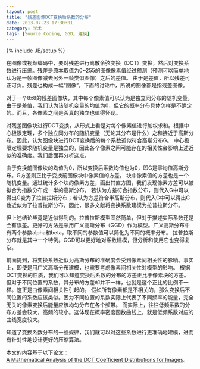 ```yaml
---
layout: post
title: "残差图像DCT变换后系数的分布"
date: 2013-07-23 17:30:01
category: 学术
tags: [Source Coding, GGD, 建模]
---
```

{% include JB/setup %}

在图像或视频编码中，要对残差进行离散余弦变换（DCT）变换，然后对变换系数进行压缩。残差是原本取值为0~255的图像像素值经过预测（预测可以简单地认为是一帧图像减去另外一帧类似图像）之后的差值。
由于是差值，所以残差可正可负。残差也构成一幅“图像”。下面的讨论中，所说的图像都是指残差图像。

<!--more-->
对于一个8x8的残差图像块，其中每个像素值可以认为是独立同分布的随机变量。由于是差值，我们认为该随机变量的均值为0，但它的概率分布具体怎样是不确定的。而且，各像素之间是否真的独立也值得怀疑。

对残差图像块进行DCT变换，从形式上看是对每个像素值进行加权求和。根据中心极限定理，多个独立同分布的随机变量（无论其分布是什么）之和接近于高斯分布。因此，认为图像块进行DCT变换后的每个系数近似符合高斯分布G。
中心极限定理要求随机变量是独立的，因此各个像素之间可能存在的相关性会影响上述近似的准确度。我们后面再分析这点。

由于变换前图像块的均值为0，所以变换后系数均值也为0，即G是零均值高斯分布。G方差则正比于变换前图像块中像素值的方差。
块中像素值的方差也是一个随机变量。通过统计多个块的像素方差，画出其直方图，我们发现像素方差可以被拟合为指数分布或一半的高斯分布。
若认为方差符合指数分布，则代入G中可以得出G变为了拉普拉斯分布；若认为方差符合半高斯分布，则代入G中可以得出G也近似为了拉普拉斯分布。因此，很多文献将变换系数建模为拉普拉斯分布。

但上述结论毕竟是近似得到的。拉普拉斯模型固然简单，但对于描述实际系数还是会有误差。更好的方法是采用广义高斯分布（GGD）作为模型。广义高斯分布中有两个参数alpha和beta，取不同的参数值可以简化为不同的概率分布。
拉普拉斯分布就是其中一个特例。GGD可以更好地对系数建模，但分析和使用它也变得复杂。

前面提到，将变换系数近似为高斯分布的准确度会受到像素间相关性的影响。事实上，即使是用广义高斯分布建模，也需要考虑像素间相关性对模型的影响。
根据DCT变换的性质，我们可以知道变换后系数的分布的方差正比于像素块的方差。但对于不同位置的系数，其分布的方差却并不一样，也就是这个正比的比例不一样。这正是由像素间相关性引起的。
假如所有像素都是不相关的，那么变换后不同位置的系数应该类似。因为不同位置的系数实际上代表了不同频率的能量，完全无关的像素变换后能量应该均匀分布在各个频带。
而实际上，往往低频系数的分布方差会较大，高频的较小。这体现在概率密度函数曲线上，就是低频系数对应的曲线宽度较大。

知道了变换系数分布的一些规律，我们就可以对这些系数进行更准确地建模，进而有针对性地设计更好的压缩算法。

本文的内容基于以下论文：  
[A Mathematical Analysis of the DCT Coefficient Distributions for Images](http://www.eee.hku.hk/optima/pub/journal/0010_ITIP.pdf)。